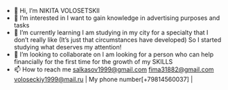 - 👋 Hi, I’m NIKITA VOLOSETSKII 
- 👀 I’m interested in I want to gain knowledge in advertising purposes and tasks
- 🌱 I’m currently learning I am studying in my city for a specialty that I don’t really like (It’s just that circumstances have developed) So I started studying what deserves my attention!
- 💞️ I’m looking to collaborate on I am looking for a person who can help financially for the first time for the growth of my SKILLS 
- 📫 How to reach me salkasov1999@gmail.com fima31882@gmail.com voloseckiy1999@mail.ru | My phone number[+79814560037] |

<!---
salkasov1999/salkasov1999 is a ✨ special ✨ repository because its `README.md` (this file) appears on your GitHub profile.
You can click the Preview link to take a look at your changes.
--->
